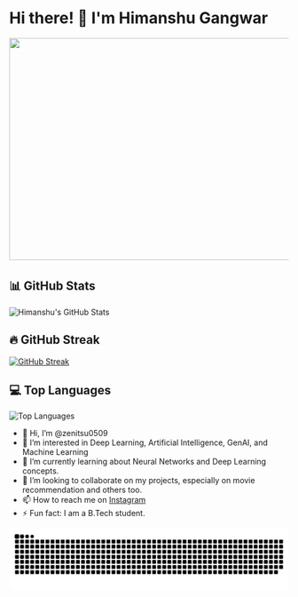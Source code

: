 # Hi there! 👋 I'm Himanshu Gangwar

<!-- Add your introduction or other information here -->

<img src="https://github.com/zenitsu0509/DeepVisionModels/blob/5dcd9ce0bd81c474ebf863978817d17076348973/assets/Screenshot%202024-12-03%20201700.png" width="800" height="400">


## 📊 GitHub Stats

![Himanshu's GitHub Stats](https://github-readme-stats.vercel.app/api?username=zenitsu0509&show_icons=true&theme=radical)

## 🔥 GitHub Streak

[![GitHub Streak](https://streak-stats.demolab.com/?user=zenitsu0509&theme=radical)](https://git.io/streak-stats)

## 💻 Top Languages

![Top Languages](https://github-readme-stats.vercel.app/api/top-langs/?username=zenitsu0509&layout=compact&theme=radical)

<!-- Add other sections if you want -->
- 👋 Hi, I’m @zenitsu0509
- 👀 I’m interested in Deep Learning, Artificial Intelligence, GenAI, and Machine Learning
- 🌱 I’m currently learning about Neural Networks and Deep Learning concepts.
- 💞️ I’m looking to collaborate on my projects, especially on movie recommendation and others too.
- 📫 How to reach me on <a href="https://www.instagram.com/sanatani.himanshu.gangwar.07/">Instagram</a>
- ⚡ Fun fact: I am a B.Tech student.

<!---
zenitsu0509/zenitsu0509 is a ✨ special ✨ repository because its `README.md` (this file) appears on your GitHub profile.
You can click the Preview link to take a look at your changes.
--->
<picture>
  <source media="(prefers-color-scheme: dark)" srcset="https://raw.githubusercontent.com/zenitsu0509/zenitsu0509/output/github-snake-dark.svg" />
  <source media="(prefers-color-scheme: light)" srcset="https://raw.githubusercontent.com/zenitsu0509/zenitsu0509/output/github-snake.svg" />
  <img alt="github-snake" src="https://raw.githubusercontent.com/zenitsu0509/zenitsu0509/output/github-snake.svg" />
</picture>

